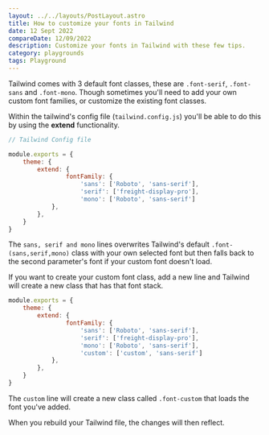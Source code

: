 ```yaml
---
layout: ../../layouts/PostLayout.astro
title: How to customize your fonts in Tailwind
date: 12 Sept 2022
compareDate: 12/09/2022
description: Customize your fonts in Tailwind with these few tips. 
category: playgrounds
tags: Playground
---
```


Tailwind comes with 3 default font classes, these are <code>.font-serif</code>, <code>.font-sans</code> and <code>.font-mono</code>. Though sometimes you'll need to add your own custom font families, or customize the existing font classes.

Within the tailwind's config file (<code>tailwind.config.js</code>) you'll be able to do this by using the <strong>extend</strong> functionality.

```js
// Tailwind Config file

module.exports = {
	theme: {
		extend: {
                fontFamily: {
                    'sans': ['Roboto', 'sans-serif'],
                    'serif': ['freight-display-pro'],
                    'mono': ['Roboto', 'sans-serif']
            },
        },
    }
}

```

The <code>sans, serif and mono</code> lines overwrites Tailwind's default <code>.font-(sans,serif,mono)</code> class with your own selected font but then falls back to the second parameter's font if your custom font doesn't load.

If you want to create your custom font class, add a new line and Tailwind will create a new class that has that font stack.

```js
module.exports = {
	theme: {
		extend: {
                fontFamily: {
                    'sans': ['Roboto', 'sans-serif'],
                    'serif': ['freight-display-pro'],
                    'mono': ['Roboto', 'sans-serif'],
                    'custom': ['custom', 'sans-serif']
            },
        },
    }
}
```

The <code>custom</code> line will create a new class called <code>.font-custom</code> that loads the font you've added.

When you rebuild your Tailwind file, the changes will then reflect.